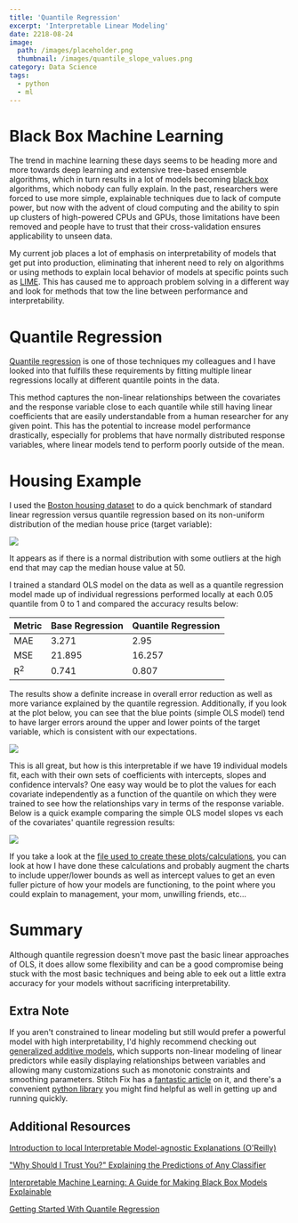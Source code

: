 ```yaml
---
title: 'Quantile Regression'
excerpt: 'Interpretable Linear Modeling'
date: 2218-08-24
image:
  path: /images/placeholder.png
  thumbnail: /images/quantile_slope_values.png
category: Data Science
tags:
  - python
  - ml
---
```


# Black Box Machine Learning

The trend in machine learning these days seems to be heading more and more towards deep learning and extensive tree-based ensemble algorithms, which in turn results in a lot of models becoming [black box](https://en.wikipedia.org/wiki/Black_box) algorithms, which nobody can fully explain. In the past, researchers were forced to use more simple, explainable techniques due to lack of compute power, but now with the advent of cloud computing and the ability to spin up clusters of high-powered CPUs and GPUs, those limitations have been removed and people have to trust that their cross-validation ensures applicability to unseen data.

My current job places a lot of emphasis on interpretability of models that get put into production, eliminating that inherent need to rely on algorithms or using methods to explain local behavior of models at specific points such as [LIME](https://arxiv.org/pdf/1602.04938.pdf). This has caused me to approach problem solving in a different way and look for methods that tow the line between performance and interpretability.

# Quantile Regression

[Quantile regression](https://en.wikipedia.org/wiki/Quantile_regression) is one of those techniques my colleagues and I have looked into that fulfills these requirements by fitting multiple linear regressions locally at different quantile points in the data.

This method captures the non-linear relationships between the covariates and the response variable close to each quantile while still having linear coefficients that are easily understandable from a human researcher for any given point. This has the potential to increase model performance drastically, especially for problems that have normally distributed response variables, where linear models tend to perform poorly outside of the mean.

# Housing Example

I used the [Boston housing dataset](https://www.kaggle.com/c/boston-housing) to do a quick benchmark of standard linear regression versus quantile regression based on its non-uniform distribution of the median house price (target variable):

![](/images/quantile_target_distribution.png)

It appears as if there is a normal distribution with some outliers at the high end that may cap the median house value at 50.

I trained a standard OLS model on the data as well as a quantile regression model made up of individual regressions performed locally at each 0.05 quantile from 0 to 1 and compared the accuracy results below:

| Metric | Base Regression | Quantile Regression |
|--------|-----------------|---------------------|
| MAE    | 3.271           | 2.95                |
| MSE    | 21.895          | 16.257              |
| R<sup>2</sup>  | 0.741   | 0.807               |

The results show a definite increase in overall error reduction as well as more variance explained by the quantile regression. Additionally, if you look at the plot below, you can see that the blue points (simple OLS model) tend to have larger errors around the upper and lower points of the target variable, which is consistent with our expectations.

![](/images/quantile_comparison.png)

This is all great, but how is this interpretable if we have 19 individual models fit, each with their own sets of coefficients with intercepts, slopes and confidence intervals? One easy way would be to plot the values for each covariate independently as a function of the quantile on which they were trained to see how the relationships vary in terms of the response variable. Below is a quick example comparing the simple OLS model slopes vs each of the covariates' quantile regression results:

![](/images/quantile_slope_values.png)

If you take a look at the [file used to create these plots/calculations](https://github.com/mwburke/mwburke.github.io/tree/master/scripts/quantile_regression.py), you can look at how I have done these calculations and probably augment the charts to include upper/lower bounds as well as intercept values to get an even fuller picture of how your models are functioning, to the point where you could explain to management, your mom, unwilling friends, etc...

# Summary

Although quantile regression doesn't move past the basic linear approaches of OLS, it does allow some flexibility and can be a good compromise being stuck with the most basic techniques and being able to eek out a little extra accuracy for your models without sacrificing interpretability.

## Extra Note

If you aren't constrained to linear modeling but still would prefer a powerful model with high interpretability, I'd highly recommend checking out [generalized additive models](https://en.wikipedia.org/wiki/Generalized_additive_model), which supports non-linear modeling of linear predictors while easily displaying relationships between variables and allowing many customizations such as monotonic constraints and smoothing parameters. Stitch Fix has a [fantastic article](https://multithreaded.stitchfix.com/blog/2015/07/30/gam/) on it, and there's a convenient [python library](https://github.com/dswah/pyGAM) you might find helpful as well in getting up and running quickly.

## Additional Resources

[Introduction to local Interpretable Model-agnostic Explanations (O'Reilly)](https://www.oreilly.com/learning/introduction-to-local-interpretable-model-agnostic-explanations-lime)

 ["Why Should I Trust You?" Explaining the Predictions of Any Classifier](https://arxiv.org/pdf/1602.04938.pdf)

[Interpretable Machine Learning: A Guide for Making Black Box Models Explainable](https://christophm.github.io/interpretable-ml-book/)

[Getting Started With Quantile Regression](https://data.library.virginia.edu/getting-started-with-quantile-regression/)
